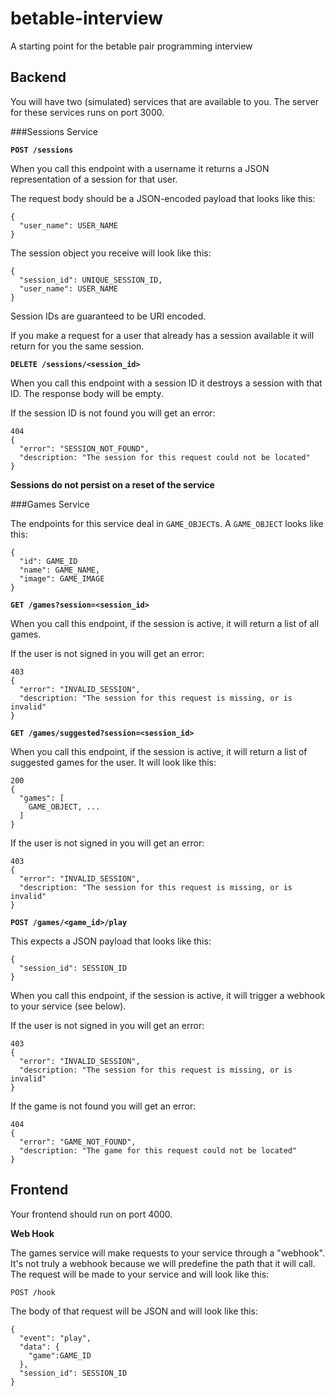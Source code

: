 # betable-interview
A starting point for the betable pair programming interview

## Backend

You will have two (simulated) services that are available to you. The server for these services runs on port 3000.

###Sessions Service

**`POST /sessions`**

When you call this endpoint with a username it returns a JSON representation of a session for that user.

The request body should be a JSON-encoded payload that looks like this:

```
{
  "user_name": USER_NAME
}
```

The session object you receive will look like this:

```
{
  "session_id": UNIQUE_SESSION_ID,
  "user_name": USER_NAME
}
```

Session IDs are guaranteed to be URI encoded.

If you make a request for a user that already has a session available it will return for you the same session.

**`DELETE /sessions/<session_id>`**

When you call this endpoint with a session ID it destroys a session with that ID. The response body will be empty.

If the session ID is not found you will get an error:

```
404
{
  "error": "SESSION_NOT_FOUND",
  "description: "The session for this request could not be located"
}
```

**Sessions do not persist on a reset of the service**

###Games Service

The endpoints for this service deal in `GAME_OBJECT`s. A `GAME_OBJECT` looks like this:

```
{
  "id": GAME_ID
  "name": GAME_NAME,
  "image": GAME_IMAGE
}
```

**`GET /games?session=<session_id>`**

When you call this endpoint, if the session is active, it will return a list of all games.

If the user is not signed in you will get an error:

```
403
{
  "error": "INVALID_SESSION",
  "description: "The session for this request is missing, or is invalid"
}
```

**`GET /games/suggested?session=<session_id>`**

When you call this endpoint, if the session is active, it will return a list of suggested games for the user. It will look like this:

```
200
{
  "games": [
    GAME_OBJECT, ...
  ]
}
```

If the user is not signed in you will get an error:

```
403
{
  "error": "INVALID_SESSION",
  "description: "The session for this request is missing, or is invalid"
}
```

**`POST /games/<game_id>/play`**

This expects a JSON payload that looks like this:

```
{
  "session_id": SESSION_ID
}
```

When you call this endpoint, if the session is active, it will trigger a webhook to your service (see below).

If the user is not signed in you will get an error:

```
403
{
  "error": "INVALID_SESSION",
  "description: "The session for this request is missing, or is invalid"
}
```

If the game is not found you will get an error:

```
404
{
  "error": "GAME_NOT_FOUND",
  "description: "The game for this request could not be located"
}
```

## Frontend

Your frontend should run on port 4000.

**Web Hook**

The games service will make requests to your service through a "webhook". It's not truly a webhook because we will predefine the path that it will call. The request will be made to your service and will look like this:

`POST /hook`

The body of that request will be JSON and will look like this:

```
{
  "event": "play",
  "data": {
    "game":GAME_ID
  },
  "session_id": SESSION_ID
}
```
